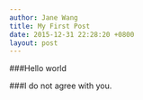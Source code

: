 ```yaml
---
author: Jane Wang
title: My First Post
date: 2015-12-31 22:28:20 +0800
layout: post
---
```

###Hello world

###I do not agree with you.